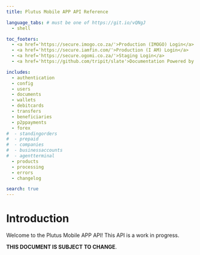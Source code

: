 ```yaml
---
title: Plutus Mobile APP API Reference

language_tabs: # must be one of https://git.io/vQNgJ
  - shell

toc_footers:
  - <a href='https://secure.imogo.co.za/'>Production (IMOGO) Login</a>
  - <a href='https://secure.iamfin.com/'>Production (I AM) Login</a>
  - <a href='https://secure.ogomi.co.za/'>Staging Login</a>
  - <a href='https://github.com/tripit/slate'>Documentation Powered by Slate</a>

includes:
  - authentication
  - config
  - users
  - documents
  - wallets
  - debitcards
  - transfers
  - beneficiaries
  - p2ppayments
  - forex
#  - standingorders
#  - prepaid
#  - companies
#  - businessaccounts
#  - agentterminal
  - products
  - processing
  - errors
  - changelog

search: true
---
```


# Introduction

Welcome to the Plutus Mobile APP API!  This API is a work in progress.

<strong>THIS DOCUMENT IS SUBJECT TO CHANGE</strong>.
